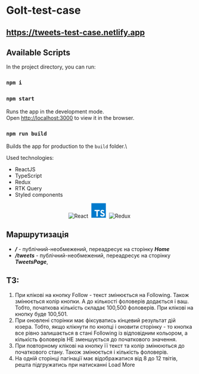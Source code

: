 # GoIt-test-case

## https://tweets-test-case.netlify.app

  ## Available Scripts

In the project directory, you can run:

### `npm i`

### `npm start`

Runs the app in the development mode.\
Open [http://localhost:3000](http://localhost:3000) to view it in the browser.

### `npm run build`

Builds the app for production to the `build` folder.\

Used technologies:

- ReactJS
- TypeScript
- Redux
- RTK Query
- Styled components

<div align="center">
  <img src="https://cdn.jsdelivr.net/gh/devicons/devicon/icons/react/react-original-wordmark.svg" title="React" alt="React" width="40"         height="40"/>&nbsp;
  <img src="https://github.com/devicons/devicon/blob/master/icons/typescript/typescript-original.svg" title="TypeScript" **alt="TypeScript" width="40"   height="40"/>&nbsp;
  <img src="https://cdn.jsdelivr.net/gh/devicons/devicon/icons/redux/redux-original.svg" title="Redux" alt="Redux " width="40" height="40"/>&nbsp;
</div>


## **Маршрутизація**

- **_/_** - публічний-необмежений, переадресує на сторінку **_Home_**
- **_/tweets_** - публічний-необмежений, переадресує на сторінку **_TweetsPage_**,


## ТЗ:

1. При клікові на кнопку Follow - текст змінюється на Following. Також
змінюється колір кнопки. А до кількості фоловерів додається і ваш. Тобто,
початкова кількість складає 100,500 фоловерів. При клікові на кнопку буде
100,501.
2. При оновлені сторінки має фіксуватись кінцевий результат дій юзера. Тобто,
якщо клікнути по кнопці і оновити сторінку - то кнопка все рівно залишається
в стані Following із відповідним кольором, а кількість фоловерів НЕ
зменшується до початкового значення.
3. При повторному клікові на кнопку її текст та колір змінюються до початкового
стану. Також змінюється і кількість фоловерів.
4. На одній сторінці пагінації має відображатися від 8 до 12 твітів,
решта підгружатись при натисканні Load More





